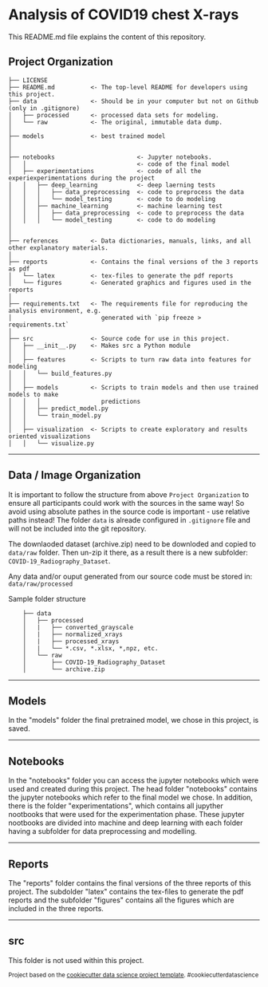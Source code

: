 Analysis of COVID19 chest X-rays
==============================

This README.md file explains the content of this repository. 


Project Organization
------------

    ├── LICENSE
    ├── README.md          <- The top-level README for developers using this project.
    ├── data               <- Should be in your computer but not on Github (only in .gitignore)
    │   ├── processed      <- processed data sets for modeling.
    │   └── raw            <- The original, immutable data dump.
    │
    ├── models             <- best trained model
    │
    │
    ├── notebooks                       <- Jupyter notebooks.  
    │   │                               <- code of the final model
    │   ├── experimentations            <- code of all the experiexperimentations during the project  
    │   │   ├── deep_learning           <- deep laerning tests 
    │   │   │   ├── data_preprocessing  <- code to preprocess the data 
    │   │   │   └── model_testing       <- code to do modeling
    │   │   ├── machine_learning        <- machine learning test
    │   │   │   ├── data_preprocessing  <- code to preprocess the data 
    │   │   │   └── model_testing       <- code to do modeling
    │   
    │
    ├── references         <- Data dictionaries, manuals, links, and all other explanatory materials.
    │
    ├── reports            <- Contains the final versions of the 3 reports as pdf
    │   └── latex          <- tex-files to generate the pdf reports
    │   └── figures        <- Generated graphics and figures used in the reports
    │
    ├── requirements.txt   <- The requirements file for reproducing the analysis environment, e.g.
    │                         generated with `pip freeze > requirements.txt`
    │
    ├── src                <- Source code for use in this project.
    │   ├── __init__.py    <- Makes src a Python module
    │   │
    │   ├── features       <- Scripts to turn raw data into features for modeling
    │   │   └── build_features.py
    │   │
    │   ├── models         <- Scripts to train models and then use trained models to make
    │   │   │                 predictions
    │   │   ├── predict_model.py
    │   │   └── train_model.py
    │   │
    │   ├── visualization  <- Scripts to create exploratory and results oriented visualizations
    │   │   └── visualize.py

------------

Data / Image Organization
------------

It is important to follow the structure from above `Project Organization` to ensure all participants could work with the sources in the same way! So avoid using absolute pathes in the source code is important - use relative paths instead! The folder `data` is alreade configured in `.gitignore` file and will not be included into the git repository.

The downlaoded dataset (archive.zip) need to be downloded and copied to `data/raw` folder. Then un-zip it there, as a result there is a new subfolder: `COVID-19_Radiography_Dataset`. 

Any data and/or ouput generated from our source code must be stored in: `data/raw/processed`

Sample folder structure
```
    ├── data
    │   ├── processed
    │   |   ├── converted_grayscale
    │   |   ├── normalized_xrays
    │   |   ├── processed_xrays
    │   |   └── *.csv, *.xlsx, *,npz, etc.
    │   └── raw
    │       ├── COVID-19_Radiography_Dataset
    │       └── archive.zip
```


------------

Models
------------

In the "models" folder the final pretrained model, we chose in this project, is saved. 


------------

Notebooks
------------

In the "notebooks" folder you can access the jupyter notebooks which were used and created during this project. 
The head folder "notebooks" contains the jupyter notebooks which refer to the final model we chose. 
In addition, there is the folder "experimentations", which contains all jupyther nootbooks that were used for the experimentation phase. These jupyter nootbooks are divided into machine and deep learning with each folder having a subfolder for data preprocessing and modelling.

------------

Reports
------------

The "reports" folder contains the final versions of the three reports of this project. The subdolder "latex" contains the tex-files to generate the pdf reports and the subfolder "figures" contains all the figures which are included in the three reports.

------------

src
------------

This folder is not used within this project.


<p><small>Project based on the <a target="_blank" href="https://drivendata.github.io/cookiecutter-data-science/">cookiecutter data science project template</a>. #cookiecutterdatascience</small></p>

